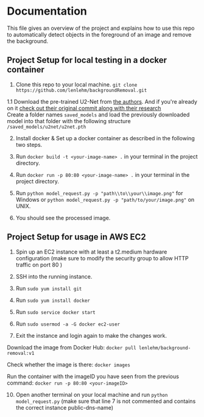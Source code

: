# Documentation
This file gives an overview of the project and explains how to use this repo to automatically detect objects in the
foreground of an image and remove the background.

## Project Setup for local testing in a docker container

1. Clone this repo to your local machine. ```git clone https://github.com/lenlehm/backgroundRemoval.git```  

1.1 Download the pre-trained U2-Net from [the authors](https://drive.google.com/file/d/1ao1ovG1Qtx4b7EoskHXmi2E9rp5CHLcZ/view).
And if you're already on it [check out their original commit along with their research](https://github.com/NathanUA/U-2-Net)  
Create a folder names `saved_models` and load the previously downloaded model into that folder with the following structure `/saved_models/u2net/u2net.pth`

2. Install docker & Set up a docker container as described in the following two steps.

3. Run `docker build -t <your-image-name> .` in your terminal in the project directory.

4. Run `docker run -p 80:80 <your-image-name> .` in your terminal in the project directory.

5. Run `python model_request.py -p "path\\to\\your\\image.png"` for Windows or `python model_request.py -p "path/to/your/image.png"` on UNIX.

6. You should see the processed image. 

## Project Setup for usage in AWS EC2

1. Spin up an EC2 instance with at least a t2.medium hardware configuration (make sure to modify the security group to allow HTTP traffic on port 80 )

2. SSH into the running instance. 

3. Run `sudo yum install git`
4. Run `sudo yum install docker`
5. Run `sudo service docker start`
6. Run `sudo usermod -a -G docker ec2-user`
7. Exit the instance and login again to make the changes work. 

Download the image from Docker Hub:
`docker pull lenlehm/background-removal:v1`

Check whether the image is there: 
`docker images`

Run the container with the imageID you have seen from the previous command:
`docker run -p 80:80 <your-imageID>`

10. Open another terminal on your local machine and run `python model_request.py` (make sure that line 7 is not commented and contains the correct instance public-dns-name)
